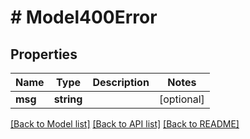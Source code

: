 # # Model400Error

## Properties

Name | Type | Description | Notes
------------ | ------------- | ------------- | -------------
**msg** | **string** |  | [optional]

[[Back to Model list]](../../README.md#models) [[Back to API list]](../../README.md#endpoints) [[Back to README]](../../README.md)
